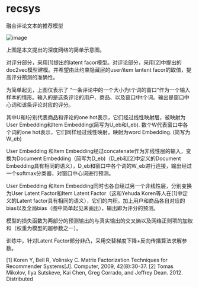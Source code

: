 # recsys
融合评论文本的推荐模型

![image](https://github.com/blazewint3r/recsys/blob/master/%E5%9B%BE%E7%89%871.png)

上图是本文提出的深度网络的简单示意图。

对评分部分，采用[1]提出的latent facor模型。对评论部分，采用[2]中提出的doc2vec模型建模。并希望由此约束隐藏层的user/item lantent facor的取值，提高评分预测的准确性。

为简单起见，上图仅表示了 “一条评论中的一个大小为t个词的窗口”作为一个输入样本的情形。输入的是这条评论的用户、商品、以及窗口中t个词。输出是窗口中心词和该条评论对应的评分。

其中U和I分别代表商品和评论的one hot表示，它们经过线性映射层，被映射为User Embedding和Item Embedding(简写为U_eb和I_eb). 数个W代表窗口中各个词的one hot表示，它们同样经过线性映射，映射为word Embedding. (简写为W_eb)

User Embedding 和Item Embedding经过concatenate作为非线性层的输入，变换为Document Embedding（简写为D_eb)（D_eb和[2]中定义的Document Embedding具有相同的语义），D_eb和窗口中各个词的W_eb进行连接，输出经过一个softmax分类器，对窗口中心词进行预测。

User Embedding 和Item Embedding同时也各自经过另一个非线性层，分别变换为User Latent Factor和Item Latent Factor（这和Yehuda Koren等人在[1]中定义的Latent factor具有相同的语义），它们的内积，加上用户和商品各自对应的bias以及全局bias（图中简单起见未画出），输出即为评分的预测。

模型的损失函数为两部分的预测输出的与真实输出的交叉熵以及网络正则项的加权和（权重为模型的超参数之一）。

训练中，针对Latent Factor部分非凸，采用交替梯度下降+反向传播算法求解参数。

  [1] Koren Y, Bell R, Volinsky C. Matrix Factorization Techniques for Recommender Systems[J]. Computer, 2009, 42(8):30-37.
  [2] Tomas Mikolov, Ilya Sutskeve, Kai Chen, Greg Corrado, and Jeffrey Dean. 2012. Distributed
  ​
